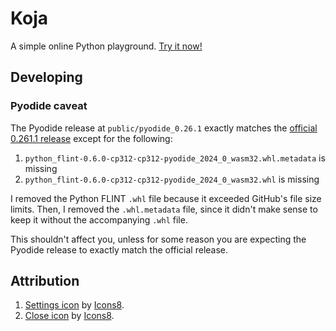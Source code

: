 # Koja

A simple online Python playground. [Try it now!](https://onlinepython.github.io/)

## Developing

### Pyodide caveat

The Pyodide release at `public/pyodide_0.26.1` exactly matches the [official 0.261.1 release](https://github.com/pyodide/pyodide/releases/download/0.26.1/pyodide-0.26.1.tar.bz2) except for the following:

1. `python_flint-0.6.0-cp312-cp312-pyodide_2024_0_wasm32.whl.metadata` is missing
2. `python_flint-0.6.0-cp312-cp312-pyodide_2024_0_wasm32.whl` is missing

I removed the Python FLINT `.whl` file because it exceeded GitHub's file size limits.
Then, I removed the `.whl.metadata` file, since it didn't make sense to keep it without the accompanying `.whl` file.

This shouldn't affect you, unless for some reason you are expecting the Pyodide release to exactly match the official release.

## Attribution

1. [Settings icon](https://icons8.com/icon/2969/settings) by [Icons8](https://icons8.com).
2. [Close icon](https://icons8.com/icon/71200/close) by [Icons8](https://icons8.com).
